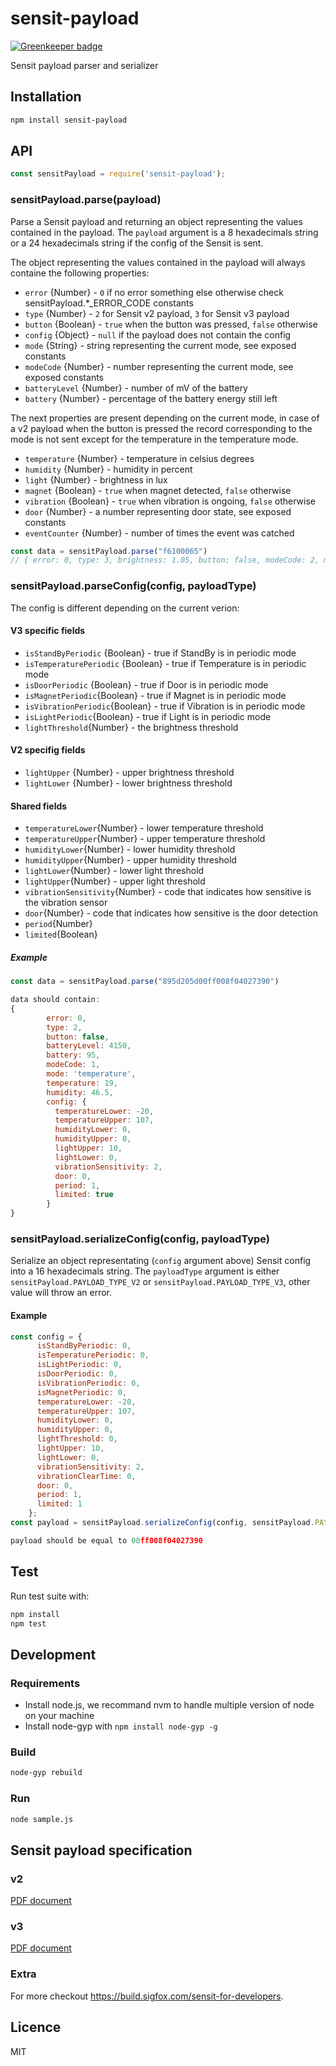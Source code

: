 # sensit-payload

[![Greenkeeper badge](https://badges.greenkeeper.io/sigfox/sensit-payload.svg)](https://greenkeeper.io/)

Sensit payload parser and serializer

## Installation

```sh
npm install sensit-payload
```

## API

```js
const sensitPayload = require('sensit-payload');
```

### sensitPayload.parse(payload)

Parse a Sensit payload and returning an object representing the values contained in the payload. The `payload` argument is a 8 hexadecimals string or a 24 hexadecimals string if the config of the Sensit is sent.

The object representing the values contained in the payload will always containe the following properties:

- `error` {Number} - `0` if no error something else otherwise check sensitPayload.*_ERROR_CODE constants
- `type` {Number} - `2` for Sensit v2 payload, `3` for Sensit v3 payload
- `button` {Boolean} - `true` when the button was pressed, `false` otherwise
- `config` {Object} - `null` if the payload does not contain the config
- `mode` {String} - string representing the current mode, see exposed constants
- `modeCode` {Number} - number representing the current mode, see exposed constants
- `batteryLevel` {Number} - number of mV of the battery
- `battery` {Number} - percentage of the battery energy still left


The next properties are present depending on the current mode, in case of a v2 payload when the button is pressed the record corresponding to the mode is not sent except for the temperature in the temperature mode.

- `temperature` {Number} - temperature in celsius degrees
- `humidity` {Number} - humidity in percent
- `light` {Number} - brightness in lux
- `magnet` {Boolean} - `true` when magnet detected, `false` otherwise
- `vibration` {Boolean} - `true` when vibration is ongoing, `false` otherwise
- `door` {Number} - a number representing door state, see exposed constants
- `eventCounter` {Number} - number of times the event was catched

```js
const data = sensitPayload.parse("f6100065")
// { error: 0, type: 3, brightness: 1.05, button: false, modeCode: 2, mode: 'light', config: null }
```

### sensitPayload.parseConfig(config, payloadType)
The config is different depending on the current verion:

#### V3 specific fields
- `isStandByPeriodic` {Boolean} - true if StandBy is in periodic mode
- `isTemperaturePeriodic` {Boolean} - true if Temperature is in periodic mode
- `isDoorPeriodic` {Boolean} - true if Door is in periodic mode
- `isMagnetPeriodic`{Boolean} - true if Magnet is in periodic mode
- `isVibrationPeriodic`{Boolean} - true if Vibration is in periodic mode
- `isLightPeriodic`{Boolean} - true if Light is in periodic mode
- `lightThreshold`{Number} - the brightness threshold



#### V2 specifig fields

- `lightUpper` {Number} - upper brightness threshold
- `lightLower` {Number} - lower brightness threshold

#### Shared fields
- `temperatureLower`{Number} - lower temperature threshold
- `temperatureUpper`{Number} - upper temperature threshold
- `humidityLower`{Number} - lower humidity threshold
- `humidityUpper`{Number} - upper humidity threshold
- `lightLower`{Number} - lower light threshold
- `lightUpper`{Number} - upper light threshold
- `vibrationSensitivity`{Number} - code that indicates how sensitive is the vibration sensor
- `door`{Number} - code that indicates how sensitive is the door detection
- `period`{Number}
- `limited`{Boolean}

##### Example

```js
const data = sensitPayload.parse("895d205d00ff008f04027390")

data should contain:
{
        error: 0,
        type: 2,
        button: false,
        batteryLevel: 4150,
        battery: 95,
        modeCode: 1,
        mode: 'temperature',
        temperature: 19,
        humidity: 46.5,
        config: {
          temperatureLower: -20,
          temperatureUpper: 107,
          humidityLower: 0,
          humidityUpper: 0,
          lightUpper: 10,
          lightLower: 0,
          vibrationSensitivity: 2,
          door: 0,
          period: 1,
          limited: true
        }
}
```

### sensitPayload.serializeConfig(config, payloadType)

Serialize an object representating (`config` argument above) Sensit config into a 16 hexadecimals string.
The `payloadType` argument is either `sensitPayload.PAYLOAD_TYPE_V2` or `sensitPayload.PAYLOAD_TYPE_V3`, other value will throw an error.

#### Example

```js
const config = {
      isStandByPeriodic: 0,
      isTemperaturePeriodic: 0,
      isLightPeriodic: 0,
      isDoorPeriodic: 0,
      isVibrationPeriodic: 0,
      isMagnetPeriodic: 0,
      temperatureLower: -20,
      temperatureUpper: 107,
      humidityLower: 0,
      humidityUpper: 0,
      lightThreshold: 0,
      lightUpper: 10,
      lightLower: 0,
      vibrationSensitivity: 2,
      vibrationClearTime: 0,
      door: 0,
      period: 1,
      limited: 1
    };
const payload = sensitPayload.serializeConfig(config, sensitPayload.PAYLOAD_TYPE_V3);

payload should be equal to 00ff008f04027390

```

## Test

Run test suite with:

```sh
npm install
npm test
```

## Development

### Requirements

- Install node.js, we recommand nvm to handle multiple version of node on your machine
- Install node-gyp with `npm install node-gyp -g`

### Build

```sh
node-gyp rebuild
```

### Run

```sh
node sample.js
```

## Sensit payload specification

### v2

[PDF document ](https://storage.sbg1.cloud.ovh.net/v1/AUTH_669d7dfced0b44518cb186841d7cbd75/dev_medias/build/4059ad1jm22762b/sensit-2-payload.pdf)

### v3

[PDF document ](https://storage.sbg1.cloud.ovh.net/v1/AUTH_669d7dfced0b44518cb186841d7cbd75/dev_medias/build/4059ah1jm2278g1/sensit-3-discovery-payload.pdf)

### Extra

For more checkout https://build.sigfox.com/sensit-for-developers.

## Licence

MIT
